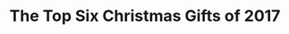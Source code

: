 ---
published: true
layout: watch-archive
categories: watch
series-id: the-top-six-christmas-gifts-of-2017
title: The Top Six Christmas Gifts of 2017
---